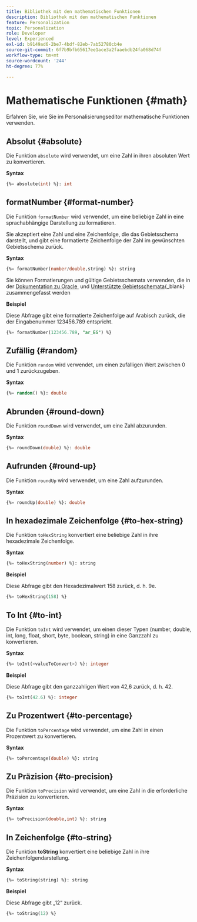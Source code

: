 ```yaml
---
title: Bibliothek mit den mathematischen Funktionen
description: Bibliothek mit den mathematischen Funktionen
feature: Personalization
topic: Personalization
role: Developer
level: Experienced
exl-id: b9149ad6-2be7-4bdf-82eb-7ab52780cb4e
source-git-commit: 6f7b9bfb65617ee1ace3a2faaebdb24fa068d74f
workflow-type: tm+mt
source-wordcount: '244'
ht-degree: 77%

---
```


# Mathematische Funktionen {#math}

Erfahren Sie, wie Sie im Personalisierungseditor mathematische Funktionen verwenden.

## Absolut {#absolute}

Die Funktion `absolute` wird verwendet, um eine Zahl in ihren absoluten Wert zu konvertieren.

**Syntax**

```sql
{%= absolute(int) %}: int
```

## formatNumber {#format-number}

Die Funktion `formatNumber` wird verwendet, um eine beliebige Zahl in eine sprachabhängige Darstellung zu formatieren.

Sie akzeptiert eine Zahl und eine Zeichenfolge, die das Gebietsschema darstellt, und gibt eine formatierte Zeichenfolge der Zahl im gewünschten Gebietsschema zurück.

**Syntax**

```sql
{%= formatNumber(number/double,string) %}: string
```

Sie können Formatierungen und gültige Gebietsschemata verwenden, die in der [Dokumentation zu Oracle &#x200B;](https://docs.oracle.com/javase/8/docs/api/java/util/Locale.html) und [Unterstützte Gebietsschemata](https://www.oracle.com/java/technologies/javase/jdk11-suported-locales.html){_blank} zusammengefasst werden

**Beispiel**

Diese Abfrage gibt eine formatierte Zeichenfolge auf Arabisch zurück, die der Eingabenummer 123456.789 entspricht.

```sql
{%= formatNumber(123456.789, "ar_EG") %}
```

## Zufällig {#random}

Die Funktion `random` wird verwendet, um einen zufälligen Wert zwischen 0 und 1 zurückzugeben.

**Syntax**

```sql
{%= random() %}: double
```

## Abrunden {#round-down}

Die Funktion `roundDown` wird verwendet, um eine Zahl abzurunden.

**Syntax**

```sql
{%= roundDown(double) %}: double
```

## Aufrunden {#round-up}

Die Funktion `roundUp` wird verwendet, um eine Zahl aufzurunden.

**Syntax**

```sql
{%= roundUp(double) %}: double
```

## In hexadezimale Zeichenfolge {#to-hex-string}

Die Funktion `toHexString` konvertiert eine beliebige Zahl in ihre hexadezimale Zeichenfolge.

**Syntax**

```sql
{%= toHexString(number) %}: string
```

**Beispiel**

Diese Abfrage gibt den Hexadezimalwert 158 zurück, d. h. 9e.

```sql
{%= toHexString(158) %}
```

## To Int {#to-int}

Die Funktion `toInt` wird verwendet, um einen dieser Typen (number, double, int, long, float, short, byte, boolean, string) in eine Ganzzahl zu konvertieren.

**Syntax**

```sql
{%= toInt(<valueToConvert>) %}: integer
```

**Beispiel**

Diese Abfrage gibt den ganzzahligen Wert von 42,6 zurück, d. h. 42.

```sql
{%= toInt(42.6) %}: integer
```

## Zu Prozentwert {#to-percentage}

Die Funktion `toPercentage` wird verwendet, um eine Zahl in einen Prozentwert zu konvertieren.

**Syntax**

```sql
{%= toPercentage(double) %}: string
```

## Zu Präzision {#to-precision}

Die Funktion `toPrecision` wird verwendet, um eine Zahl in die erforderliche Präzision zu konvertieren.

**Syntax**

```sql
{%= toPrecision(double,int) %}: string
```

## In Zeichenfolge {#to-string}

Die Funktion **toString** konvertiert eine beliebige Zahl in ihre Zeichenfolgendarstellung.

**Syntax**

```sql
{%= toString(string) %}: string
```

**Beispiel**

Diese Abfrage gibt „12“ zurück.

```sql
{%= toString(12) %} 
```
